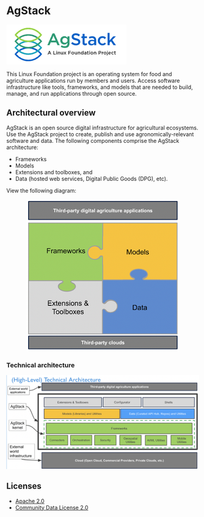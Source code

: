 # AgStack 

[<img src="assets/img/agstack-logo.png">](https://github.com/agstack)

This Linux Foundation project is an operating system for food and agriculture applications run by members and users. Access software infrastructure like tools, frameworks, and models that are needed to build, manage, and run applications through open source. 

## Architectural overview

AgStack is an open source digital infrastructure for agricultural ecosystems. Use the AgStack     project to create, publish and use agronomically-relevant software and data. The following components comprise the AgStack architecture: 

* Frameworks
* Models
* Extensions and toolboxes, and
* Data (hosted web services, Digital Public Goods (DPG), etc).

View the following diagram:

<p align="center">
<img src="assets/img/agstack-foundation-diagram-1.png" alt="Overview of stack" width=400 >
</p>

### Technical architecture

<p align="center">
<img src="assets/img/technical-arch-agstack.png" alt="Technical architecture diagram of stack" width=800 >
</p>


<!--consider creating another repository or folder for the community to contribute-->
<!--## Prerequisites

- [GitHub account](https://github.com/)
- [Retrieve your Git keys](https://docs.github.com/en/authentication/connecting-to-github-with-ssh/checking-for-existing-ssh-keys)

## Maintaining

You can make changes to the content on the website by editing the Markdown files in the `_pages` folder. You can also add new topics and tabs to the website using Markdown files. GitHub Pages will automatically update the site when changes are detected in the repository.


## Deployment

This website is already deployed using [GitHub Pages](https://pages.github.com/). No further deployment is needed. If you do need to deploy the website again, see the following instructions:

## Website
1. Rename your repository to `<your-github-username>.github.io` or `<your-github-orgname>.github.io`.
2. In `_config.yml`, set `url` to `https://<your-github-username>.github.io` and leave `baseurl` empty.
3. Set up automatic deployment of your webpage.
4. Make changes, commit, and push.
5. After deployment, the website becomes available at `<your-github-username>.github.io`.

## Projects
1. In `_config.yml`, set `url` to `https://<your-github-username>.github.io` and `baseurl` to `/<your-repository-name>/`.
2. Set up automatic deployment of your webpage.
3. Make changes, commit, and push.
4. After deployment, the webpage becomes available at `<your-github-username>.github.io/<your-repository-name>/`.-->

## Licenses

* [Apache 2.0](https://www.apache.org/licenses/)
* [Community Data License 2.0](https://cdla.dev/permissive-2-0/)

